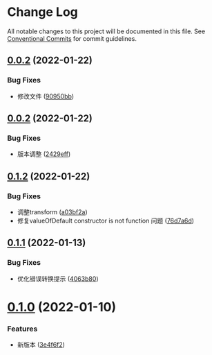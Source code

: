 # Change Log

All notable changes to this project will be documented in this file.
See [Conventional Commits](https://conventionalcommits.org) for commit guidelines.

## [0.0.2](https://github.com/lihaizhong/toolkit/compare/mkfs@0.0.2...mkfs@0.0.2) (2022-01-22)


### Bug Fixes

* 修改文件 ([90950bb](https://github.com/lihaizhong/toolkit/commit/90950bbd62d979ed9ca5604192f01a3d6e7764dd))





## [0.0.2](https://github.com/lihaizhong/toolkit/compare/mkfs@0.1.2...mkfs@0.0.2) (2022-01-22)


### Bug Fixes

* 版本调整 ([2429eff](https://github.com/lihaizhong/toolkit/commit/2429effdd064424aa21b9119699d2893fc3cd47d))





## [0.1.2](https://github.com/lihaizhong/toolkit/compare/mkfs@0.1.1...mkfs@0.1.2) (2022-01-22)


### Bug Fixes

* 调整transform ([a03bf2a](https://github.com/lihaizhong/toolkit/commit/a03bf2a26866a79edc8b35d2c8b0c968d285d8b4))
* 修复valueOfDefault constructor is not function 问题 ([76d7a6d](https://github.com/lihaizhong/toolkit/commit/76d7a6d135786cb48c74b305ca983e9267cae3e3))





## [0.1.1](https://github.com/lihaizhong/toolkit/compare/mkfs@0.1.0...mkfs@0.1.1) (2022-01-13)


### Bug Fixes

* 优化错误转换提示 ([4063b80](https://github.com/lihaizhong/toolkit/commit/4063b80fce60d973b0cd13071bf7abca98e87e20))





# [0.1.0](https://github.com/lihaizhong/toolkit/compare/mkfs@1.1.0...mkfs@0.1.0) (2022-01-10)


### Features

* 新版本 ([3e4f6f2](https://github.com/lihaizhong/toolkit/commit/3e4f6f2b47b7dab28a0a04b9ac24784000e8565b))
